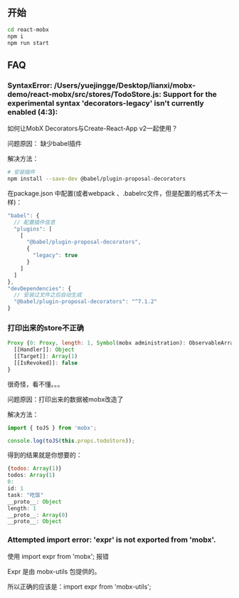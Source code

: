 ## 开始

```bash
cd react-mobx
npm i
npm run start
```

## FAQ

### SyntaxError: /Users/yuejingge/Desktop/lianxi/mobx-demo/react-mobx/src/stores/TodoStore.js: Support for the experimental syntax 'decorators-legacy' isn't currently enabled (4:3):

如何让MobX Decorators与Create-React-App v2一起使用？ 

问题原因： 缺少babel插件

解决方法：

```bash
# 安装插件
npm install --save-dev @babel/plugin-proposal-decorators
```

在package.json 中配置(或者webpack 、.babelrc文件，但是配置的格式不太一样)： 

```js
"babel": {
  // 配置插件信息
  "plugins": [
    [
      "@babel/plugin-proposal-decorators",
      {
        "legacy": true
      }
    ]
  ]
},
"devDependencies": {
  // 安装过文件之后自动生成
  "@babel/plugin-proposal-decorators": "^7.1.2"
}
```

### 打印出来的store不正确

```js
Proxy {0: Proxy, length: 1, Symbol(mobx administration): ObservableArrayAdministration}
  [[Handler]]: Object
  [[Target]]: Array(1)
  [[IsRevoked]]: false
}
```
很奇怪，看不懂。。。

问题原因：打印出来的数据被mobx改造了

解决方法：

```js
import { toJS } from 'mobx';

console.log(toJS(this.props.todoStore));
```

得到的结果就是你想要的：

```js
{todos: Array(1)}
todos: Array(1)
0:
id: 1
task: "吃饭"
__proto__: Object
length: 1
__proto__: Array(0)
__proto__: Object
```

### Attempted import error: 'expr' is not exported from 'mobx'.

使用 import expr from 'mobx'; 报错

Expr 是由 mobx-utils 包提供的。

所以正确的应该是：import expr from 'mobx-utils';